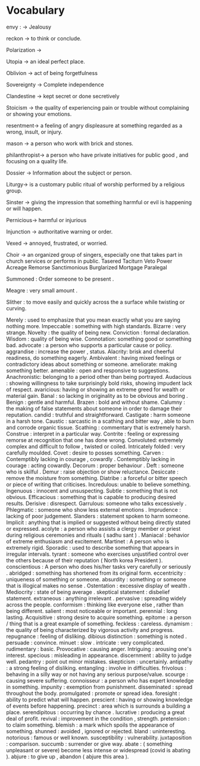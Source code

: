# Vocabulary

envy : → Jealousy 

reckon → to think or conclude. 

Polarization → 

Utopia → an ideal perfect place. 

Oblivion → act of being forgetfulness 

Sovereignty → Complete independence 

Clandestine → kept secret or done secretively 

Stoicism → the quality of experiencing pain or trouble without complaining or showing your emotions. 

resentment→ a feeling of angry displeasure at something regarded as a wrong, insult, or injury.

mason → a person who work with brick and stones. 

philanthropist→ a person who have private initiatives for public good , and focusing on a quality life.

Dossier → Information about the subject or person. 

Liturgy→ is a customary public ritual of worship performed by a religious group. 

Sinster → giving the impression that something harmful or evil is happening or will happen.

Pernicious→ harmful or injurious 

Injunction → authoritative warning or order.

Vexed → annoyed, frustrated, or worried.

Choir → an organized group of singers, especially one that takes part in church services or performs in public.
Tasered 
Taciturn 
Veto Power 
Acreage 
Remorse
Sanctimonious
Burglarized
Mortgage 
Paralegal 

Summoned : Order someone to be present . 

Meagre : very small amount . 

Slither : to move easily and quickly across the a surface while twisting or curving. 

Merely : used to emphasize that you mean exactly what you are saying nothing more. 
Impeccable : something with high standards. 
Bizarre : very strange.
Novelty : the quality of being new. 
Conviction : formal declaration.
Wisdom : quality of being wise. 
Connotation: something good or something bad.
advocate : a person who supports a particular  cause or policy.
aggrandise : increase the power , status.
Alacrity: brisk and cheerful readiness, do something eagerly.
Ambivalent : having mixed feelings or contradictory ideas about something or someone.
ameliorate: making something better.
amenable : open and responsive to suggestions.
Anachronistic: belonging to a period other than being portrayed.
Audacious : showing willingness to take surprisingly bold risks, showing impudent lack of respect.
avaricious: having or showing an extreme greed for wealth or material gain. 
Banal : so lacking in originality as to be obvious and boring .
Benign : gentle and harmful.
Brazen : bold and without shame.
Calumny : the making of false statements about someone in order to damage their reputation.
candid : truthful and straightforward.
Castigate : harm someone in a harsh tone.
Caustic : sarcastic in a scathing and bitter way , able to burn and corrode organic tissue.
Scathing : commentary that is extremely harsh.
Construe : interpret in a particular way.
Contrite : feeling or expressing remorse at recognition that one has done wrong.
Convoluted: extremely complex and difficult to follow , twisted or coiled.
Intricately folded : very carefully moulded.
Covet : desire to posses something.
Carven : Contemptibly lacking in courage , cowardly . 
Contemptibly lacking in courage : acting cowardly.
Decorum : proper behaviour .
Deft : someone who is skilful .
Demur : raise objection or show reluctance.
Desiccate : remove the moisture from something.
Diatribe : a forceful or bitter speech or piece of writing that criticises.
Incredulous: unable to believe something.
Ingenuous : innocent and unsuspecting.
Subtle : something that is not obvious. 
Efficacious : something that is capable to producing desired results.
Derisive : disrespect.
Garrulous: someone who talks excessively .
Phlegmatic : someone who show less external emotions .
Imprudence : lacking of poor judgement.
Slanders : statement spoken to harm someone.
Implicit : anything that is implied or suggested without being directly stated or expressed.
acolyte : a person who assists a clergy member or priest during religious ceremonies and rituals ( sadhu sant ) .
Maniacal : behavior of extreme enthusiasm and excitement. 
Martinet : A person who is extremely rigid. 
Sporadic : used to describe something that appears in irregular intervals. 
tyrant : someone who exercises unjustified control over the others because of their reputation ( North korea President ).
conscientious : A person who does his/her tasks very carefully or seriously  .
abridged : something has shortened from its original form. 
eccentricity : uniqueness of something or someone.
absurdity : something or someone that is illogical makes no sense . 
Ostentation : excessive display of wealth . 
Mediocrity : state of being average . 
skeptical statement : disbelief statement. 
extraneous : anything irrelevant .
pervasive : spreading widely across the people. 
conformism : thinking like everyone else , rather than being different. 
salient : most noticeable or important. 
perennial : long lasting. 
Acquisitive : strong desire to acquire something. 
epitome : a person  / thing that is a great example of something.
feckless : careless. 
dynamism : the quality of being characterized by vigorous activity and progress. 
repugnance : feeling of disliking. 
dibious distinction : something is noted . 
persuade : convince. 
minuet : slow . 
intricate : very complicated. 
rudimentary : basic. 
Provocative : causing anger. 
Intriguing : arousing one's interest. 
specious : misleading in appearance. 
discernment : ability to judge well. 
pedantry :  point out minor mistakes. 
skepticism : uncertainly. 
antipathy : a strong feeling of disliking. 
entangling : involve in difficulties.
frivolous : behaving in a silly way or not having any serious purpose/value. 
scourge : causing severe suffering. 
connoisseur : a person who has expert knowledge in something.
impunity : exemption from punishment. 
disseminated : spread throughout the body.
promulgated : promote or spread idea. 
foresight : ability to predict what will happen. 
prescient : having or showing knowledge of events before happening. 
precinct : area which is surrounds a building a place. 
serendipitous : occurring by chance . 
lucrative : producing a great deal of profit. 
revival : improvement in the condition , strength. 
pretension : to claim something. 
blemish : a mark which spoils the appearance of something.
shunned : avoided , ignored or rejected. 
bland : uninteresting. 
notorious : famous or well known. 
susceptibility : vulnerability. 
juxtaposition : comparison. 
succumb : surrender or give way. 
abate : ( something unpleasant or severe) become less intense or widespread (covid is abating ).
abjure : to give up  , abandon ( abjure this area ). 








